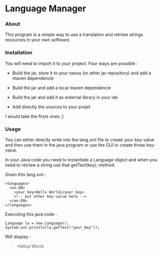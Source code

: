 Language Manager
================

### About

This program is a simple way to use a translation and retriew strings resources in your own software.



### Installation

You will need to import it to your project. Four ways are possible :

* Build the jar, store it to your nexus (or other jar repository) and add a maven dependencie

* Build the jar and add a local maven dependencie

* Build the jar and add it as external library in your ide

* Add directly the sources to your projet

I would take the firsts ones ;)


### Usage

You can either directly write into the lang.xml file to create your key-value and then use them in the java program or use the GUI to create those key-value.

In your Java code you need to instantiate a Language object and when you need to retriew a string use that getText(key); method.

Given this lang.xml :

    <languages>
      <en-EN>
        <your_key>Hello World</your_key>
        <!-- put other key-value here -->
      </en-EN>
    </languages>

Executing this java code :

    Language la = new Language();
    System.out.println(la.getText("your_key"));
 
Will display :

> Hellop World
